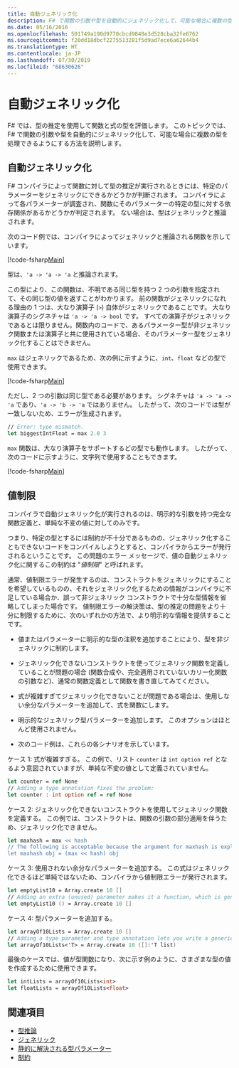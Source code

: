 ```yaml
---
title: 自動ジェネリック化
description: F# で関数の引数や型を自動的にジェネリック化して、可能な場合に複数の型を処理できるようにする方法を説明します。
ms.date: 05/16/2016
ms.openlocfilehash: 501749a190d9770cbcd9848e3d528cba32fe6762
ms.sourcegitcommit: f20dd18dbcf2275513281f5d9ad7ece6a62644b4
ms.translationtype: HT
ms.contentlocale: ja-JP
ms.lasthandoff: 07/30/2019
ms.locfileid: "68630626"
---
```

# <a name="automatic-generalization"></a>自動ジェネリック化

F# では、型の推定を使用して関数と式の型を評価します。 このトピックでは、F# で関数の引数や型を自動的にジェネリック化して、可能な場合に複数の型を処理できるようにする方法を説明します。

## <a name="automatic-generalization"></a>自動ジェネリック化

F# コンパイラによって関数に対して型の推定が実行されるときには、特定のパラメーターをジェネリックにできるかどうかが判断されます。 コンパイラによって各パラメーターが調査され、関数にそのパラメーターの特定の型に対する依存関係があるかどうかが判定されます。 ない場合は、型はジェネリックと推論されます。

次のコード例では、コンパイラによってジェネリックと推論される関数を示しています。

[!code-fsharp[Main](~/samples/snippets/fsharp/lang-ref-3/snippet101.fs)]

型は、`'a -> 'a -> 'a` と推論されます。

この型により、この関数は、不明である同じ型を持つ 2 つの引数を指定されて、その同じ型の値を返すことがわかります。 前の関数がジェネリックになれる理由の 1 つは、大なり演算子 (`>`) 自体がジェネリックであることです。 大なり演算子のシグネチャは `'a -> 'a -> bool` です。 すべての演算子がジェネリックであるとは限りません。関数内のコードで、あるパラメーター型が非ジェネリック関数または演算子と共に使用されている場合、そのパラメーター型をジェネリック化することはできません。

`max` はジェネリックであるため、次の例に示すように、`int`、`float` などの型で使用できます。

[!code-fsharp[Main](~/samples/snippets/fsharp/lang-ref-3/snippet102.fs)]

ただし、2 つの引数は同じ型である必要があります。 シグネチャは `'a -> 'a -> 'a` であり、`'a -> 'b -> 'a` ではありません。 したがって、次のコードでは型が一致しないため、エラーが生成されます。

```fsharp
// Error: type mismatch.
let biggestIntFloat = max 2.0 3
```

`max` 関数は、大なり演算子をサポートするどの型でも動作します。 したがって、次のコードに示すように、文字列で使用することもできます。

[!code-fsharp[Main](~/samples/snippets/fsharp/lang-ref-3/snippet104.fs)]

## <a name="value-restriction"></a>値制限

コンパイラで自動ジェネリック化が実行されるのは、明示的な引数を持つ完全な関数定義と、単純な不変の値に対してのみです。

つまり、特定の型とするには制約が不十分であるものの、ジェネリック化することもできないコードをコンパイルしようとすると、コンパイラからエラーが発行されるということです。 この問題のエラー メッセージで、値の自動ジェネリック化に関するこの制約は "*値制限*" と呼ばれます。

通常、値制限エラーが発生するのは、コンストラクトをジェネリックにすることを希望しているものの、それをジェネリック化するための情報がコンパイラに不足している場合か、誤って非ジェネリック コンストラクトで十分な型情報を省略してしまった場合です。 値制限エラーの解決策は、型の推定の問題をより十分に制限するために、次のいずれかの方法で、より明示的な情報を提供することです。

- 値またはパラメーターに明示的な型の注釈を追加することにより、型を非ジェネリックに制約します。

- ジェネリック化できないコンストラクトを使ってジェネリック関数を定義していることが問題の場合 (関数合成や、完全適用されていないカリー化関数の引数など)、通常の関数定義として関数を書き直してみてください。

- 式が複雑すぎてジェネリック化できないことが問題である場合は、使用しない余分なパラメーターを追加して、式を関数にします。

- 明示的なジェネリック型パラメーターを追加します。 このオプションはほとんど使用されません。

- 次のコード例は、これらの各シナリオを示しています。

ケース 1: 式が複雑すぎる。 この例で、リスト `counter` は `int option ref` となるよう意図されていますが、単純な不変の値として定義されていません。

```fsharp
let counter = ref None
// Adding a type annotation fixes the problem:
let counter : int option ref = ref None
```

ケース 2: ジェネリック化できないコンストラクトを使用してジェネリック関数を定義する。 この例では、コンストラクトは、関数の引数の部分適用を伴うため、ジェネリック化できません。

```fsharp
let maxhash = max << hash
// The following is acceptable because the argument for maxhash is explicit:
let maxhash obj = (max << hash) obj
```

ケース 3: 使用されない余分なパラメーターを追加する。 この式はジェネリック化できるほど単純ではないため、コンパイラから値制限エラーが発行されます。

```fsharp
let emptyList10 = Array.create 10 []
// Adding an extra (unused) parameter makes it a function, which is generalizable.
let emptyList10 () = Array.create 10 []
```

ケース 4: 型パラメーターを追加する。

```fsharp
let arrayOf10Lists = Array.create 10 []
// Adding a type parameter and type annotation lets you write a generic value.
let arrayOf10Lists<'T> = Array.create 10 ([]:'T list)
```

最後のケースでは、値が型関数になり、次に示す例のように、さまざまな型の値を作成するために使用できます。

```fsharp
let intLists = arrayOf10Lists<int>
let floatLists = arrayOf10Lists<float>
```

## <a name="see-also"></a>関連項目

- [型推論](../type-inference.md)
- [ジェネリック](index.md)
- [静的に解決される型パラメーター](statically-resolved-type-parameters.md)
- [制約](constraints.md)
